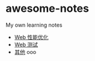 # awesome-notes

My own learning notes

* [Web 性能优化](./Web性能优化/README.md)
* [Web 测试](./Web测试/README.md)
* [其他](./其他/README.md)
    ooo

